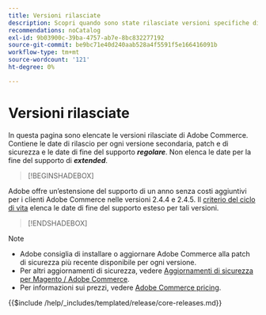 ```yaml
---
title: Versioni rilasciate
description: Scopri quando sono state rilasciate versioni specifiche di Adobe Commerce.
recommendations: noCatalog
exl-id: 9b03900c-39ba-4757-ab7e-8bc832277192
source-git-commit: be9bc71e40d240aab528a4f5591f5e166416091b
workflow-type: tm+mt
source-wordcount: '121'
ht-degree: 0%

---
```


# Versioni rilasciate

In questa pagina sono elencate le versioni rilasciate di Adobe Commerce. Contiene le date di rilascio per ogni versione secondaria, patch e di sicurezza e le date di fine del supporto **_regolare_**. Non elenca le date per la fine del supporto di **_extended_**.

>[!BEGINSHADEBOX]

Adobe offre un’estensione del supporto di un anno senza costi aggiuntivi per i clienti Adobe Commerce nelle versioni 2.4.4 e 2.4.5. Il [criterio del ciclo di vita](lifecycle-policy.md) elenca le date di fine del supporto esteso per tali versioni.

>[!ENDSHADEBOX]

>[!NOTE]
>
>- Adobe consiglia di installare o aggiornare Adobe Commerce alla patch di sicurezza più recente disponibile per ogni versione.
>- Per altri aggiornamenti di sicurezza, vedere [Aggiornamenti di sicurezza per Magento / Adobe Commerce](https://helpx.adobe.com/security/products/magento.html).
>- Per informazioni sui prezzi, vedere [Adobe Commerce pricing](https://business.adobe.com/products/magento/pricing.html).

{{$include /help/_includes/templated/release/core-releases.md}}
